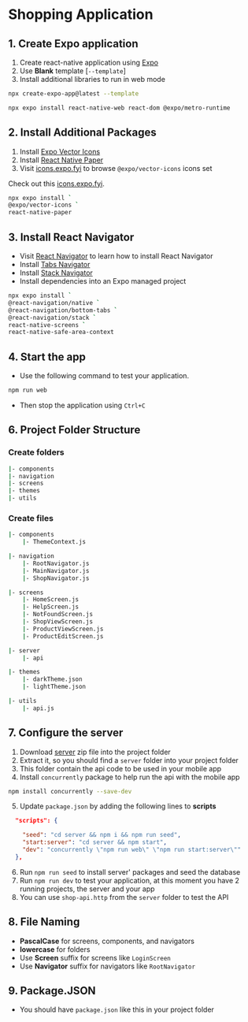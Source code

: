 # Shopping Application

## 1. Create Expo application

1. Create react-native application using [Expo](https://docs.expo.dev/get-started/create-a-project/)
2. Use **Blank** template [`--template`]
3. Install additional libraries to run in web mode

```bash
npx create-expo-app@latest --template

npx expo install react-native-web react-dom @expo/metro-runtime
```

## 2. Install Additional Packages

1. Install [Expo Vector Icons](https://docs.expo.dev/guides/icons/)
2. Install [React Native Paper](https://reactnativepaper.com/)
3. Visit [icons.expo.fyi](https://icons.expo.fyi/Index) to browse `@expo/vector-icons` icons set

Check out this <a href="https://icons.expo.fyi/Index" target="_blank">icons.expo.fyi</a>.

```bash
npx expo install `
@expo/vector-icons `
react-native-paper
```

## 3. Install React Navigator

- Visit [React Navigator](https://reactnavigation.org/) to learn how to install React Navigator
- Install [Tabs Navigator](https://reactnavigation.org/docs/tab-based-navigation)
- Install [Stack Navigator](https://reactnavigation.org/docs/stack-navigator)
- Install dependencies into an Expo managed project

```bash
npx expo install `
@react-navigation/native `
@react-navigation/bottom-tabs `
@react-navigation/stack `
react-native-screens `
react-native-safe-area-context
```

## 4. Start the app

- Use the following command to test your application.

```bash
npm run web
```

- Then stop the application using `Ctrl+C`

## 6. Project Folder Structure

### Create folders

```bash
|- components
|- navigation
|- screens
|- themes
|- utils
```

### Create files

```bash
|- components
    |- ThemeContext.js

|- navigation
    |- RootNavigator.js
    |- MainNavigator.js
    |- ShopNavigator.js

|- screens
    |- HomeScreen.js
    |- HelpScreen.js
    |- NotFoundScreen.js
    |- ShopViewScreen.js
    |- ProductViewScreen.js
    |- ProductEditScreen.js

|- server
    |- api

|- themes
    |- darkTheme.json
    |- lightTheme.json

|- utils
    |- api.js
```

## 7. Configure the server

1. Download [server](./assets/server.zip) zip file into the project folder
2. Extract it, so you should find a `server` folder into your project folder
3. This folder contain the api code to be used in your mobile app
4. Install `concurrently` package to help run the api with the mobile app

```bash
npm install concurrently --save-dev
```

5. Update `package.json` by adding the following lines to **scripts**

```json
  "scripts": {

    "seed": "cd server && npm i && npm run seed",
    "start:server": "cd server && npm start",
    "dev": "concurrently \"npm run web\" \"npm run start:server\""
  },
```

6. Run `npm run seed` to install server' packages and seed the database
7. Run `npm run dev` to test your application, at this moment you have 2 running projects, the server and your app
8. You can use `shop-api.http` from the `server` folder to test the API





## 8. File Naming

- **PascalCase** for screens, components, and navigators
- **lowercase** for folders
- Use **Screen** suffix for screens like `LoginScreen`
- Use **Navigator** suffix for navigators like `RootNavigator`

## 9. Package.JSON

- You should have `package.json` like this in your project folder

```javascript

```

